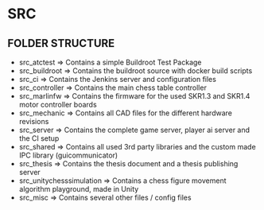 # SRC



## FOLDER STRUCTURE

* src_atctest => Contains a simple Buildroot Test Package
* src_buildroot => Contains the buildroot source with docker build scripts
* src_ci => Contains the Jenkins server and configuration files
* src_controller => Contains the main chess table controller
* src_marlinfw => Contains the firmware for the used SKR1.3 and SKR1.4 motor controller boards
* src_mechanic => Contains all CAD files for the different hardware revisions
* src_server => Contains the complete game server, player ai server and the CI setup
* src_shared => Contains all used 3rd party libraries and the custom made IPC library (guicommunicator)
* src_thesis => Contains the thesis document and a thesis publishing server
* src_unitychesssimulation => Contains a chess figure movement algorithm playground, made in Unity
* src_misc => Contains several other files / config files

